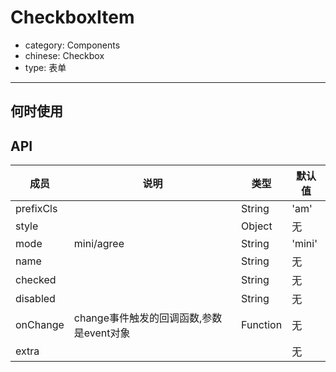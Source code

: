 # CheckboxItem

- category: Components
- chinese: Checkbox
- type: 表单

---


## 何时使用



## API


| 成员        | 说明           | 类型               | 默认值       |
|------------|----------------|--------------------|--------------|
| prefixCls    |         | String |   'am'  |
| style    |         | Object |   无  |
| mode    |  mini/agree       | String |   'mini'  |
| name    |         | String |   无  |
| checked    |        | String |   无  |
| disabled      |         | String |   无  |
| onChange    | change事件触发的回调函数,参数是event对象 | Function |   无  |
| extra     |  |  |   无  |